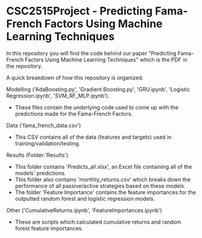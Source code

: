 # CSC2515Project - Predicting Fama-French Factors Using Machine Learning Techniques

In this repository you will find the code behind our paper "Predicting Fama-French Factors Using Machine Learning Techniques" which is the PDF in the repository.

A quick breakdown of how this repository is organized.

Modelling ('AdaBoosting.py', 'Gradient Boosting.py', 'GRU.ipynb', 'Logistic Regression.ipynb', 'SVM_RF_MLP.ipynb').
- These files contain the underlying code used to come up with the predictions made for the Fama-French Factors.

Data ('fama_french_data.csv')
- This CSV contains all of the data (features and targets) used in training/validation/testing.

Results (Folder:'Results')
- This folder contains 'Predicts_all.xlsx', an Excel file containing all of the models' predictions.
- This folder also contains 'monthly_returns.csv' which breaks down the performance of all passive/active strategies based on these models.
- The folder 'Feature Importance' contains the feature importances for the outputted random forest and logistic regression models.

Other ('CumulativeReturns.ipynb', 'FeatureImportances.ipynb')
- These are scripts which calculated cumulative returns and random forest feature importances.
